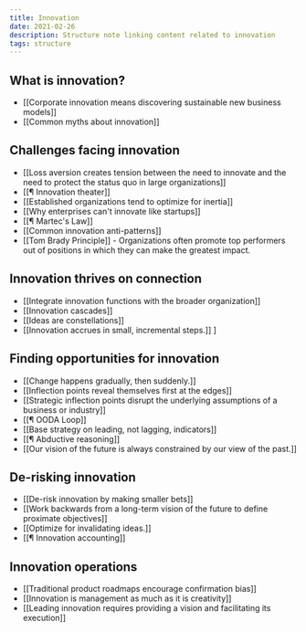 ```yaml
---
title: Innovation
date: 2021-02-26
description: Structure note linking content related to innovation
tags: structure
---
```


## What is innovation?
- [[Corporate innovation means discovering sustainable new business models]]
- [[Common myths about innovation]]

## Challenges facing innovation
- [[Loss aversion creates tension between the need to innovate and the need to protect the status quo in large organizations]]
- [[¶ Innovation theater]]
- [[Established organizations tend to optimize for inertia]]
- [[Why enterprises can't innovate like startups]]
- [[¶ Martec's Law]]
- [[Common innovation anti-patterns]]
- [[Tom Brady Principle]] - Organizations often promote top performers out of positions in which they can make the greatest impact.

## Innovation thrives on connection
- [[Integrate innovation functions with the broader organization]]
- [[Innovation cascades]]
- [[Ideas are constellations]]
- [[Innovation accrues in small, incremental steps.]]
]

## Finding opportunities for innovation
- [[Change happens gradually, then suddenly.]]
- [[Inflection points reveal themselves first at the edges]]
- [[Strategic inflection points disrupt the underlying assumptions of a business or industry]]
- [[¶ OODA Loop]]
- [[Base strategy on leading, not lagging, indicators]]
- [[¶ Abductive reasoning]]
- [[Our vision of the future is always constrained by our view of the past.]]

## De-risking innovation
- [[De-risk innovation by making smaller bets]]
- [[Work backwards from a long-term vision of the future to define proximate objectives]]
- [[Optimize for invalidating ideas.]]
- [[¶ Innovation accounting]]

## Innovation operations
- [[Traditional product roadmaps encourage confirmation bias]]
- [[Innovation is management as much as it is creativity]]
- [[Leading innovation requires providing a vision and facilitating its execution]]
